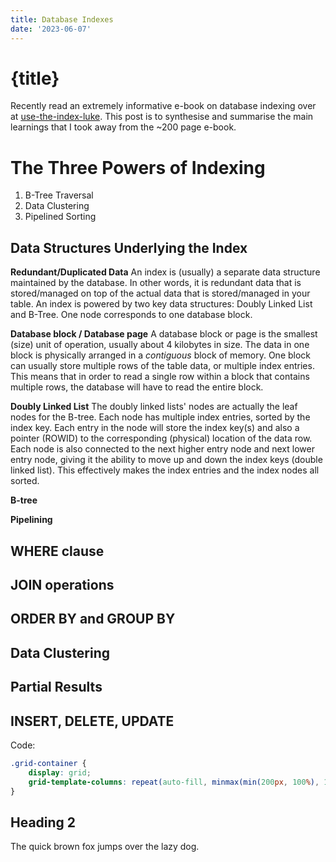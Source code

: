 ```yaml
---
title: Database Indexes
date: '2023-06-07'
---
```


# {title}

Recently read an extremely informative e-book on database indexing over at [use-the-index-luke](https://use-the-index-luke.com/).
This post is to synthesise and summarise the main learnings that I took away from the ~200 page e-book.

# The Three Powers of Indexing

1. B-Tree Traversal
1. Data Clustering
1. Pipelined Sorting

## Data Structures Underlying the Index

**Redundant/Duplicated Data**
An index is (usually) a separate data structure maintained by the database.
In other words, it is redundant data that is stored/managed on top of the actual data that is stored/managed in your table.
An index is powered by two key data structures: Doubly Linked List and B-Tree.
One node corresponds to one database block.

**Database block / Database page**
A database block or page is the smallest (size) unit of operation, usually about 4 kilobytes in size.
The data in one block is physically arranged in a _contiguous_ block of memory.
One block can usually store multiple rows of the table data, or multiple index entries.
This means that in order to read a single row within a block that contains multiple rows, the database will have to read the entire block.

**Doubly Linked List**
The doubly linked lists' nodes are actually the leaf nodes for the B-tree.
Each node has multiple index entries, sorted by the index key.
Each entry in the node will store the index key(s) and also a pointer (ROWID) to the corresponding (physical) location of the data row.
Each node is also connected to the next higher entry node and next lower entry node, giving it the ability to move up and down the index keys (double linked list).
This effectively makes the index entries and the index nodes all sorted.

**B-tree**

**Pipelining**

## WHERE clause

## JOIN operations

## ORDER BY and GROUP BY

## Data Clustering

## Partial Results

## INSERT, DELETE, UPDATE

Code:

```css
.grid-container {
	display: grid;
	grid-template-columns: repeat(auto-fill, minmax(min(200px, 100%), 1fr));
}
```

## Heading 2

The quick brown fox jumps over the lazy dog.
